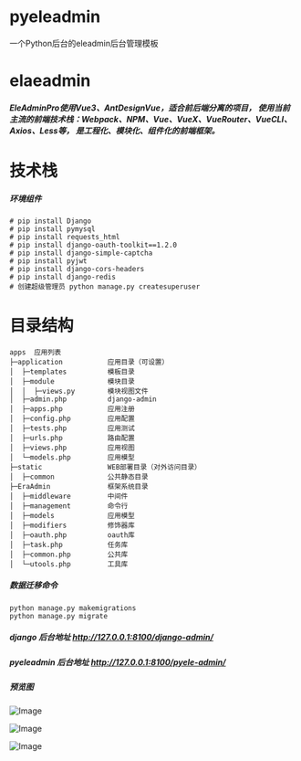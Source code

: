 # pyeleadmin

一个Python后台的eleadmin后台管理模板

# elaeadmin

##### EleAdminPro使用Vue3、AntDesignVue，适合前后端分离的项目， 使用当前主流的前端技术栈：Webpack、NPM、Vue、VueX、VueRouter、VueCLI、Axios、Less等， 是工程化、模块化、组件化的前端框架。


# 技术栈
##### 环境组件
```
# pip install Django
# pip install pymysql
# pip install requests_html
# pip install django-oauth-toolkit==1.2.0
# pip install django-simple-captcha
# pip install pyjwt
# pip install django-cors-headers
# pip install django-redis
# 创建超级管理员 python manage.py createsuperuser
```

# 目录结构
```
apps  应用列表
├─application           应用目录（可设置）
│  ├─templates          模板目录
│  ├─module             模块目录
│  │  ├─views.py        模块视图文件
│  ├─admin.php          django-admin
│  ├─apps.php           应用注册
│  ├─config.php         应用配置
│  ├─tests.php          应用测试
│  ├─urls.php           路由配置
│  ├─views.php          应用视图
│  └─models.php         应用模型
├─static                WEB部署目录（对外访问目录）
│  ├─common             公共静态目录
├─EraAdmin              框架系统目录
│  ├─middleware         中间件
│  ├─management         命令行
│  ├─models             应用模型
│  ├─modifiers          修饰器库
│  ├─oauth.php          oauth库
│  ├─task.php           任务库
│  ├─common.php         公共库
│  └─utools.php         工具库
```

##### 数据迁移命令
```
python manage.py makemigrations
python manage.py migrate
```
##### django 后台地址 http://127.0.0.1:8100/django-admin/
##### pyeleadmin 后台地址 http://127.0.0.1:8100/pyele-admin/


##### 预览图

![Image](http://era.didili.cn/dist/images/1.png)

![Image](http://era.didili.cn/dist/images/2.png)

![Image](http://era.didili.cn/dist/images/3.png)

